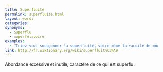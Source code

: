 ```yaml
---
title: Superfluité
permalink: superfluite.html
layout: words
categories:
synonyms:
  - Superflu
  - superfétatoire
examples:
  - "Iriez vous soupçonner la superfluité, voire même la vacuité de mon cours ?"
link: http://fr.wiktionary.org/wiki/superfluit%C3%A9
---
```


Abondance excessive et inutile, caractère de ce qui est superflu. 

